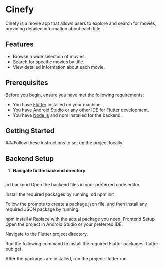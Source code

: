# Cinefy

Cinefy is a movie app that allows users to explore and search for movies, providing detailed information about each title.

## Features

- Browse a wide selection of movies.
- Search for specific movies by title.
- View detailed information about each movie.

## Prerequisites

Before you begin, ensure you have met the following requirements:

- You have [Flutter](https://flutter.dev/docs/get-started/install) installed on your machine.
- You have [Android Studio](https://developer.android.com/studio) or any other IDE for Flutter development.
- You have [Node.js](https://nodejs.org/) and npm installed for the backend.

## Getting Started

###Follow these instructions to set up the project locally.

## Backend Setup

1. **Navigate to the backend directory**:
   ```bash
cd backend
Open the backend files in your preferred code editor.

Install the required packages by running:
cd npm init

Follow the prompts to create a package.json file, and then install any required JSON package by running:


npm install <package-name>  # Replace <package-name> with the actual package you need.
Frontend Setup
Open the project in Android Studio or your preferred IDE.

Navigate to the Flutter project directory.

Run the following command to install the required Flutter packages:
flutter pub get

After the packages are installed, run the project:
flutter run
